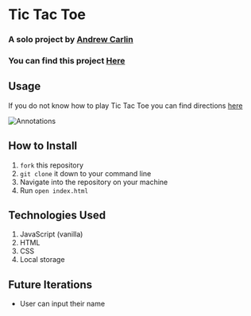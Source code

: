 # Tic Tac Toe

### A solo project by [Andrew Carlin](https://github.com/AndieDrew)
### You can find this project [Here](https://andiedrew.github.io/TicTacToe/)

## Usage

If you do not know how to play Tic Tac Toe you can find directions [here](https://en.wikipedia.org/wiki/Tic-tac-toe)


![Annotations](https://media.giphy.com/media/eQT4sgbutNprgpVocp/giphy.gif)

## How to Install
1. `fork` this repository
2. `git clone` it down to your command line
3. Navigate into the repository on your machine
4. Run `open index.html`

## Technologies Used
1. JavaScript (vanilla)
2. HTML
3. CSS
4. Local storage

## Future Iterations
- User can input their name



